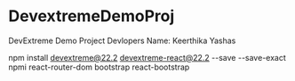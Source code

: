 # DevextremeDemoProj
DevExtreme Demo Project
Devlopers Name:
Keerthika
Yashas


npm install devextreme@22.2 devextreme-react@22.2 --save --save-exact
npmi react-router-dom bootstrap react-bootstrap